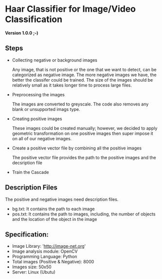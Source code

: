 # Haar Classifier for Image/Video Classification

**Version 1.0.0 ;-)**

Steps
---

* Collecting negative or background images

	Any image, that is not positive or the one that we want to detect, can be categorized as negative image. The more negative images we have, the better the classifer could be trained. The size of the images should be relatively small as it takes longer time to process large files.

* Preprocessing the images

	The images are converted to greyscale. The code also removes any blank or unsupported imags type.

* Creating positive images

	These images could be created manually; however, we decided to apply geometric transformation on one positive images then super impose it on all of our negative images. 

* Create a positive vector file by combining all the positive images

	The positive vector file provides the path to the positive images and the decsription file

* Train the Cascade


Description Files
---

The positive and negative images need description files.
* bg.txt: It contains the path to each image
* pos.txt: It contains the path to images, including, the number of objects and the location of the object in the image

Specification: 
---

* Image Library: 'http://image-net.org'
* Image analysis module: OpenCV
* Programming Language: Python
* Total images (Positive & Negative): 8000
* Images size: 50x50
* Server: Linux (Ubutu)

